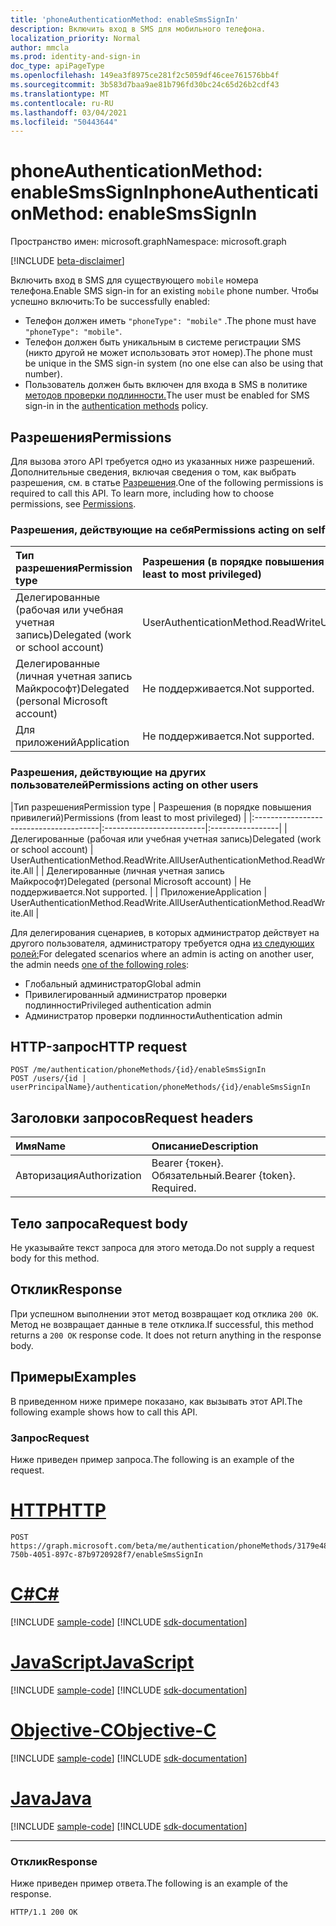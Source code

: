 ```yaml
---
title: 'phoneAuthenticationMethod: enableSmsSignIn'
description: Включить вход в SMS для мобильного телефона.
localization_priority: Normal
author: mmcla
ms.prod: identity-and-sign-in
doc_type: apiPageType
ms.openlocfilehash: 149ea3f8975ce281f2c5059df46cee761576bb4f
ms.sourcegitcommit: 3b583d7baa9ae81b796fd30bc24c65d26b2cdf43
ms.translationtype: MT
ms.contentlocale: ru-RU
ms.lasthandoff: 03/04/2021
ms.locfileid: "50443644"
---
```

# <a name="phoneauthenticationmethod-enablesmssignin"></a><span data-ttu-id="8c20e-103">phoneAuthenticationMethod: enableSmsSignIn</span><span class="sxs-lookup"><span data-stu-id="8c20e-103">phoneAuthenticationMethod: enableSmsSignIn</span></span>

<span data-ttu-id="8c20e-104">Пространство имен: microsoft.graph</span><span class="sxs-lookup"><span data-stu-id="8c20e-104">Namespace: microsoft.graph</span></span>

[!INCLUDE [beta-disclaimer](../../includes/beta-disclaimer.md)]

<span data-ttu-id="8c20e-105">Включить вход в SMS для существующего `mobile` номера телефона.</span><span class="sxs-lookup"><span data-stu-id="8c20e-105">Enable SMS sign-in for an existing `mobile` phone number.</span></span> <span data-ttu-id="8c20e-106">Чтобы успешно включить:</span><span class="sxs-lookup"><span data-stu-id="8c20e-106">To be successfully enabled:</span></span>

* <span data-ttu-id="8c20e-107">Телефон должен иметь `"phoneType": "mobile"` .</span><span class="sxs-lookup"><span data-stu-id="8c20e-107">The phone must have `"phoneType": "mobile"`.</span></span>
* <span data-ttu-id="8c20e-108">Телефон должен быть уникальным в системе регистрации SMS (никто другой не может использовать этот номер).</span><span class="sxs-lookup"><span data-stu-id="8c20e-108">The phone must be unique in the SMS sign-in system (no one else can also be using that number).</span></span>
* <span data-ttu-id="8c20e-109">Пользователь должен быть включен для входа в SMS в политике [методов проверки подлинности.](/azure/active-directory/authentication/concept-authentication-methods)</span><span class="sxs-lookup"><span data-stu-id="8c20e-109">The user must be enabled for SMS sign-in in the [authentication methods](/azure/active-directory/authentication/concept-authentication-methods) policy.</span></span>

## <a name="permissions"></a><span data-ttu-id="8c20e-110">Разрешения</span><span class="sxs-lookup"><span data-stu-id="8c20e-110">Permissions</span></span>

<span data-ttu-id="8c20e-p102">Для вызова этого API требуется одно из указанных ниже разрешений. Дополнительные сведения, включая сведения о том, как выбрать разрешения, см. в статье [Разрешения](/graph/permissions-reference).</span><span class="sxs-lookup"><span data-stu-id="8c20e-p102">One of the following permissions is required to call this API. To learn more, including how to choose permissions, see [Permissions](/graph/permissions-reference).</span></span>

### <a name="permissions-acting-on-self"></a><span data-ttu-id="8c20e-113">Разрешения, действующие на себя</span><span class="sxs-lookup"><span data-stu-id="8c20e-113">Permissions acting on self</span></span>

|<span data-ttu-id="8c20e-114">Тип разрешения</span><span class="sxs-lookup"><span data-stu-id="8c20e-114">Permission type</span></span>      | <span data-ttu-id="8c20e-115">Разрешения (в порядке повышения привилегий)</span><span class="sxs-lookup"><span data-stu-id="8c20e-115">Permissions (from least to most privileged)</span></span>              |
|:---------------------------------------|:-------------------------|
| <span data-ttu-id="8c20e-116">Делегированные (рабочая или учебная учетная запись)</span><span class="sxs-lookup"><span data-stu-id="8c20e-116">Delegated (work or school account)</span></span>     | <span data-ttu-id="8c20e-117">UserAuthenticationMethod.ReadWrite</span><span class="sxs-lookup"><span data-stu-id="8c20e-117">UserAuthenticationMethod.ReadWrite</span></span> |
| <span data-ttu-id="8c20e-118">Делегированные (личная учетная запись Майкрософт)</span><span class="sxs-lookup"><span data-stu-id="8c20e-118">Delegated (personal Microsoft account)</span></span> | <span data-ttu-id="8c20e-119">Не поддерживается.</span><span class="sxs-lookup"><span data-stu-id="8c20e-119">Not supported.</span></span> |
| <span data-ttu-id="8c20e-120">Для приложений</span><span class="sxs-lookup"><span data-stu-id="8c20e-120">Application</span></span>                            | <span data-ttu-id="8c20e-121">Не поддерживается.</span><span class="sxs-lookup"><span data-stu-id="8c20e-121">Not supported.</span></span> |

### <a name="permissions-acting-on-other-users"></a><span data-ttu-id="8c20e-122">Разрешения, действующие на других пользователей</span><span class="sxs-lookup"><span data-stu-id="8c20e-122">Permissions acting on other users</span></span>

|<span data-ttu-id="8c20e-123">Тип разрешения</span><span class="sxs-lookup"><span data-stu-id="8c20e-123">Permission type</span></span>      | <span data-ttu-id="8c20e-124">Разрешения (в порядке повышения привилегий)</span><span class="sxs-lookup"><span data-stu-id="8c20e-124">Permissions (from least to most privileged)</span></span>              |
|:---------------------------------------|:-------------------------|:-----------------|
| <span data-ttu-id="8c20e-125">Делегированные (рабочая или учебная учетная запись)</span><span class="sxs-lookup"><span data-stu-id="8c20e-125">Delegated (work or school account)</span></span>     | <span data-ttu-id="8c20e-126">UserAuthenticationMethod.ReadWrite.All</span><span class="sxs-lookup"><span data-stu-id="8c20e-126">UserAuthenticationMethod.ReadWrite.All</span></span> |
| <span data-ttu-id="8c20e-127">Делегированные (личная учетная запись Майкрософт)</span><span class="sxs-lookup"><span data-stu-id="8c20e-127">Delegated (personal Microsoft account)</span></span> | <span data-ttu-id="8c20e-128">Не поддерживается.</span><span class="sxs-lookup"><span data-stu-id="8c20e-128">Not supported.</span></span> |
| <span data-ttu-id="8c20e-129">Приложение</span><span class="sxs-lookup"><span data-stu-id="8c20e-129">Application</span></span>                            | <span data-ttu-id="8c20e-130">UserAuthenticationMethod.ReadWrite.All</span><span class="sxs-lookup"><span data-stu-id="8c20e-130">UserAuthenticationMethod.ReadWrite.All</span></span> |

<span data-ttu-id="8c20e-131">Для делегирования сценариев, в которых администратор действует на другого пользователя, администратору требуется одна [из следующих ролей:](/azure/active-directory/users-groups-roles/directory-assign-admin-roles#available-roles)</span><span class="sxs-lookup"><span data-stu-id="8c20e-131">For delegated scenarios where an admin is acting on another user, the admin needs [one of the following roles](/azure/active-directory/users-groups-roles/directory-assign-admin-roles#available-roles):</span></span>
* <span data-ttu-id="8c20e-132">Глобальный администратор</span><span class="sxs-lookup"><span data-stu-id="8c20e-132">Global admin</span></span>
* <span data-ttu-id="8c20e-133">Привилегированный администратор проверки подлинности</span><span class="sxs-lookup"><span data-stu-id="8c20e-133">Privileged authentication admin</span></span>
* <span data-ttu-id="8c20e-134">Администратор проверки подлинности</span><span class="sxs-lookup"><span data-stu-id="8c20e-134">Authentication admin</span></span>

## <a name="http-request"></a><span data-ttu-id="8c20e-135">HTTP-запрос</span><span class="sxs-lookup"><span data-stu-id="8c20e-135">HTTP request</span></span>

<!-- { "blockType": "ignored" } -->

```http
POST /me/authentication/phoneMethods/{id}/enableSmsSignIn
POST /users/{id | userPrincipalName}/authentication/phoneMethods/{id}/enableSmsSignIn
```

## <a name="request-headers"></a><span data-ttu-id="8c20e-136">Заголовки запросов</span><span class="sxs-lookup"><span data-stu-id="8c20e-136">Request headers</span></span>

| <span data-ttu-id="8c20e-137">Имя</span><span class="sxs-lookup"><span data-stu-id="8c20e-137">Name</span></span>          | <span data-ttu-id="8c20e-138">Описание</span><span class="sxs-lookup"><span data-stu-id="8c20e-138">Description</span></span>   |
|:--------------|:--------------|
| <span data-ttu-id="8c20e-139">Авторизация</span><span class="sxs-lookup"><span data-stu-id="8c20e-139">Authorization</span></span> | <span data-ttu-id="8c20e-p103">Bearer {токен}. Обязательный.</span><span class="sxs-lookup"><span data-stu-id="8c20e-p103">Bearer {token}. Required.</span></span> |

## <a name="request-body"></a><span data-ttu-id="8c20e-142">Тело запроса</span><span class="sxs-lookup"><span data-stu-id="8c20e-142">Request body</span></span>

<span data-ttu-id="8c20e-143">Не указывайте текст запроса для этого метода.</span><span class="sxs-lookup"><span data-stu-id="8c20e-143">Do not supply a request body for this method.</span></span>

## <a name="response"></a><span data-ttu-id="8c20e-144">Отклик</span><span class="sxs-lookup"><span data-stu-id="8c20e-144">Response</span></span>

<span data-ttu-id="8c20e-p104">При успешном выполнении этот метод возвращает код отклика `200 OK`. Метод не возвращает данные в теле отклика.</span><span class="sxs-lookup"><span data-stu-id="8c20e-p104">If successful, this method returns a `200 OK` response code. It does not return anything in the response body.</span></span>

## <a name="examples"></a><span data-ttu-id="8c20e-147">Примеры</span><span class="sxs-lookup"><span data-stu-id="8c20e-147">Examples</span></span>

<span data-ttu-id="8c20e-148">В приведенном ниже примере показано, как вызывать этот API.</span><span class="sxs-lookup"><span data-stu-id="8c20e-148">The following example shows how to call this API.</span></span>

### <a name="request"></a><span data-ttu-id="8c20e-149">Запрос</span><span class="sxs-lookup"><span data-stu-id="8c20e-149">Request</span></span>

<span data-ttu-id="8c20e-150">Ниже приведен пример запроса.</span><span class="sxs-lookup"><span data-stu-id="8c20e-150">The following is an example of the request.</span></span>

# <a name="http"></a>[<span data-ttu-id="8c20e-151">HTTP</span><span class="sxs-lookup"><span data-stu-id="8c20e-151">HTTP</span></span>](#tab/http)
<!-- {
  "blockType": "request",
  "name": "phoneauthenticationmethod_enablesmssignin"
}-->

```http
POST https://graph.microsoft.com/beta/me/authentication/phoneMethods/3179e48a-750b-4051-897c-87b9720928f7/enableSmsSignIn
```
# <a name="c"></a>[<span data-ttu-id="8c20e-152">C#</span><span class="sxs-lookup"><span data-stu-id="8c20e-152">C#</span></span>](#tab/csharp)
[!INCLUDE [sample-code](../includes/snippets/csharp/phoneauthenticationmethod-enablesmssignin-csharp-snippets.md)]
[!INCLUDE [sdk-documentation](../includes/snippets/snippets-sdk-documentation-link.md)]

# <a name="javascript"></a>[<span data-ttu-id="8c20e-153">JavaScript</span><span class="sxs-lookup"><span data-stu-id="8c20e-153">JavaScript</span></span>](#tab/javascript)
[!INCLUDE [sample-code](../includes/snippets/javascript/phoneauthenticationmethod-enablesmssignin-javascript-snippets.md)]
[!INCLUDE [sdk-documentation](../includes/snippets/snippets-sdk-documentation-link.md)]

# <a name="objective-c"></a>[<span data-ttu-id="8c20e-154">Objective-C</span><span class="sxs-lookup"><span data-stu-id="8c20e-154">Objective-C</span></span>](#tab/objc)
[!INCLUDE [sample-code](../includes/snippets/objc/phoneauthenticationmethod-enablesmssignin-objc-snippets.md)]
[!INCLUDE [sdk-documentation](../includes/snippets/snippets-sdk-documentation-link.md)]

# <a name="java"></a>[<span data-ttu-id="8c20e-155">Java</span><span class="sxs-lookup"><span data-stu-id="8c20e-155">Java</span></span>](#tab/java)
[!INCLUDE [sample-code](../includes/snippets/java/phoneauthenticationmethod-enablesmssignin-java-snippets.md)]
[!INCLUDE [sdk-documentation](../includes/snippets/snippets-sdk-documentation-link.md)]

---


### <a name="response"></a><span data-ttu-id="8c20e-156">Отклик</span><span class="sxs-lookup"><span data-stu-id="8c20e-156">Response</span></span>

<span data-ttu-id="8c20e-157">Ниже приведен пример ответа.</span><span class="sxs-lookup"><span data-stu-id="8c20e-157">The following is an example of the response.</span></span>
<!-- {
  "blockType": "response",
  "truncated": true,
  "@odata.type": "microsoft.graph.None"
} -->

```http
HTTP/1.1 200 OK
```

<!-- uuid: 16cd6b66-4b1a-43a1-adaf-3a886856ed98
2019-02-04 14:57:30 UTC -->
<!-- {
  "type": "#page.annotation",
  "description": "phoneAuthenticationMethod: enableSmsSignIn",
  "keywords": "",
  "section": "documentation",
  "tocPath": ""
}-->
